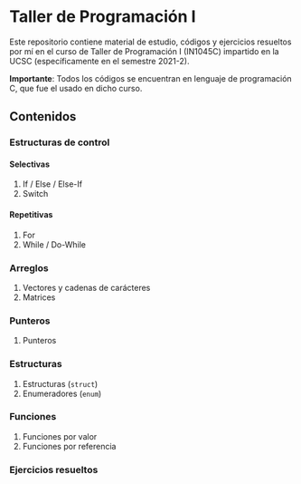 # Taller de Programación I

Este repositorio contiene material de estudio, códigos y ejercicios resueltos por mí en el curso de Taller de Programación I (IN1045C) impartido en la UCSC (específicamente en el semestre 2021-2).

**Importante**: Todos los códigos se encuentran en lenguaje de programación C, que fue el usado en dicho curso.

## Contenidos

### Estructuras de control

#### Selectivas

1. If / Else / Else-If
2. Switch

#### Repetitivas

1. For
2. While / Do-While

### Arreglos

1. Vectores y cadenas de carácteres
2. Matrices

### Punteros

1. Punteros

### Estructuras

1. Estructuras (<code>struct</code>)
2. Enumeradores (<code>enum</code>)

### Funciones

1. Funciones por valor
2. Funciones por referencia

### Ejercicios resueltos